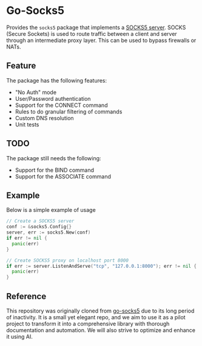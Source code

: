 # Go-Socks5

Provides the `socks5` package that implements a [SOCKS5 server](http://en.wikipedia.org/wiki/SOCKS).
SOCKS (Secure Sockets) is used to route traffic between a client and server through
an intermediate proxy layer. This can be used to bypass firewalls or NATs.

## Feature

The package has the following features:
* "No Auth" mode
* User/Password authentication
* Support for the CONNECT command
* Rules to do granular filtering of commands
* Custom DNS resolution
* Unit tests

## TODO

The package still needs the following:
* Support for the BIND command
* Support for the ASSOCIATE command


## Example

Below is a simple example of usage

```go
// Create a SOCKS5 server
conf := &socks5.Config{}
server, err := socks5.New(conf)
if err != nil {
  panic(err)
}

// Create SOCKS5 proxy on localhost port 8000
if err := server.ListenAndServe("tcp", "127.0.0.1:8000"); err != nil {
  panic(err)
}
```

## Reference

This repository was originally cloned from [go-socks5](https://github.com/armon/go-socks5) due to its long period of inactivity. It is a small yet elegant repo, and we aim to use it as a pilot project to transform it into a comprehensive library with thorough documentation and automation. We will also strive to optimize and enhance it using AI.
